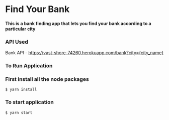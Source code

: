 # Find Your Bank

#### This is a bank finding app that lets you find your bank according to a particular city

### API Used
Bank API - https://vast-shore-74260.herokuapp.com/bank?city={city_name}

### To Run Application
### First install all the node packages
```
$ yarn install
```
### To start application
```
$ yarn start
```
